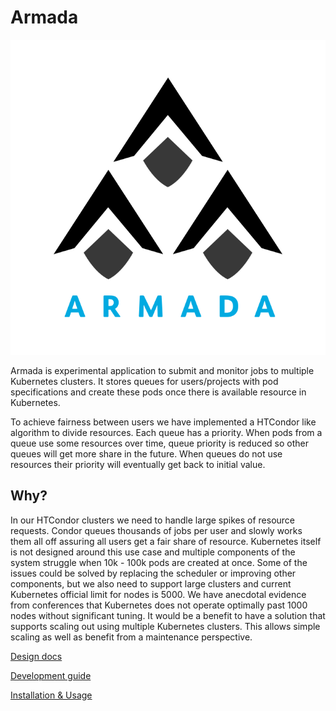 # Armada

![Armada](./logo.svg)

Armada is experimental application to submit and monitor jobs to multiple Kubernetes clusters.
It stores queues for users/projects with pod specifications and create these pods once there is available resource in Kubernetes.

To achieve fairness between users we have implemented a HTCondor like algorithm to divide resources. Each queue has a priority. When pods from a queue use some resources over time, queue priority is reduced so other queues will get more share in the future. When queues do not use resources their priority will eventually get back to initial value.

## Why?
In our HTCondor clusters we need to handle large spikes of resource requests. Condor queues thousands of jobs per user and slowly works them all off assuring all users get a fair share of resource.
Kubernetes itself is not designed around this use case and multiple components of the system struggle when 10k - 100k pods are created at once.
Some of the issues could be solved by replacing the scheduler or improving other components, but we also need to support large clusters and current Kubernetes official limit for nodes is 5000. We have anecdotal evidence from conferences that Kubernetes does not operate optimally past 1000 nodes without significant tuning.
It would be a benefit to have a solution that supports scaling out using multiple Kubernetes clusters. This allows simple scaling as well as benefit from a maintenance perspective.

[Design docs](./docs/design.md)

[Development guide](./docs/developer.md)

[Installation & Usage](./docs/usage.md)
